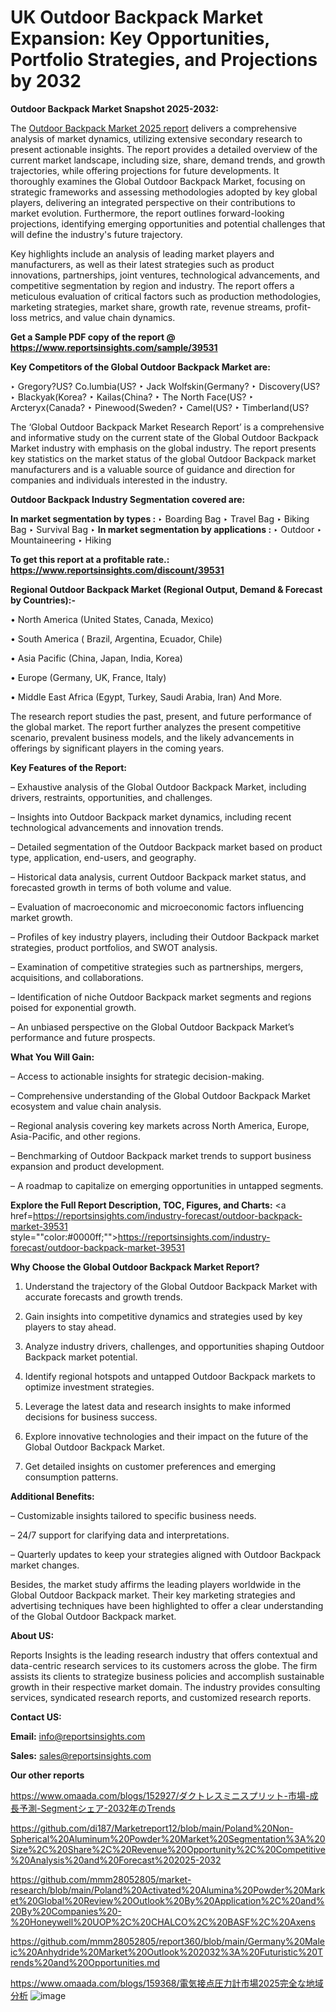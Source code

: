 # UK Outdoor Backpack Market Expansion: Key Opportunities, Portfolio Strategies, and Projections by 2032

<strong>Outdoor Backpack Market Snapshot 2025-2032:</strong>

The <a href=https://www.reportsinsights.com/sample/39531>Outdoor Backpack Market 2025 report</a> delivers a comprehensive analysis of market dynamics, utilizing extensive secondary research to present actionable insights. The report provides a detailed overview of the current market landscape, including size, share, demand trends, and growth trajectories, while offering projections for future developments. It thoroughly examines the Global Outdoor Backpack Market, focusing on strategic frameworks and assessing methodologies adopted by key global players, delivering an integrated perspective on their contributions to market evolution. Furthermore, the report outlines forward-looking projections, identifying emerging opportunities and potential challenges that will define the industry's future trajectory.

Key highlights include an analysis of leading market players and manufacturers, as well as their latest strategies such as product innovations, partnerships, joint ventures, technological advancements, and competitive segmentation by region and industry. The report offers a meticulous evaluation of critical factors such as production methodologies, marketing strategies, market share, growth rate, revenue streams, profit-loss metrics, and value chain dynamics.

<strong>Get a Sample PDF copy of the report @ <a href=https://www.reportsinsights.com/sample/39531 style=color:#0000ff;>https://www.reportsinsights.com/sample/39531</a></strong>

<strong>Key Competitors of the Global Outdoor Backpack Market are:</strong>

‣ Gregory?US? Co.lumbia(US?
‣ Jack Wolfskin(Germany?
‣ Discovery(US?
‣ Blackyak(Korea?
‣ Kailas(China?
‣ The North Face(US?
‣ Arcteryx(Canada?
‣ Pinewood(Sweden?
‣ Camel(US?
‣ Timberland(US?

The ‘Global Outdoor Backpack Market Research Report’ is a comprehensive and informative study on the current state of the Global Outdoor Backpack Market industry with emphasis on the global industry. The report presents key statistics on the market status of the global Outdoor Backpack market manufacturers and is a valuable source of guidance and direction for companies and individuals interested in the industry.

<strong>Outdoor Backpack Industry Segmentation covered are:</strong>

<strong>In market segmentation by types : </strong>
‣ Boarding Bag
‣ Travel Bag
‣ Biking Bag
‣ Survival Bag
‣ 
<strong>In market segmentation by applications : </strong>
‣ Outdoor
‣ Mountaineering
‣ Hiking

<strong>To get this report at a profitable rate.: <a href=https://www.reportsinsights.com/discount/39531 style=color:#0000ff;>https://www.reportsinsights.com/discount/39531</a></strong>

<strong>Regional Outdoor Backpack Market (Regional Output, Demand &amp; Forecast by Countries):-</strong>

• North America (United States, Canada, Mexico)

• South America ( Brazil, Argentina, Ecuador, Chile)

• Asia Pacific (China, Japan, India, Korea)

• Europe (Germany, UK, France, Italy)

• Middle East Africa (Egypt, Turkey, Saudi Arabia, Iran) And More.

The research report studies the past, present, and future performance of the global market. The report further analyzes the present competitive scenario, prevalent business models, and the likely advancements in offerings by significant players in the coming years.

<strong>Key Features of the Report:</strong>

– Exhaustive analysis of the Global Outdoor Backpack Market, including drivers, restraints, opportunities, and challenges.

– Insights into Outdoor Backpack market dynamics, including recent technological advancements and innovation trends.

– Detailed segmentation of the Outdoor Backpack market based on product type, application, end-users, and geography.

– Historical data analysis, current Outdoor Backpack market status, and forecasted growth in terms of both volume and value.

– Evaluation of macroeconomic and microeconomic factors influencing market growth.

– Profiles of key industry players, including their Outdoor Backpack market strategies, product portfolios, and SWOT analysis.

– Examination of competitive strategies such as partnerships, mergers, acquisitions, and collaborations.

– Identification of niche Outdoor Backpack market segments and regions poised for exponential growth.

– An unbiased perspective on the Global Outdoor Backpack Market’s performance and future prospects.

<strong>What You Will Gain:</strong>

– Access to actionable insights for strategic decision-making.

– Comprehensive understanding of the Global Outdoor Backpack Market ecosystem and value chain analysis.

– Regional analysis covering key markets across North America, Europe, Asia-Pacific, and other regions.

– Benchmarking of Outdoor Backpack market trends to support business expansion and product development.

– A roadmap to capitalize on emerging opportunities in untapped segments.

<strong>Explore the Full Report Description, TOC, Figures, and Charts:</strong>
<a href=https://reportsinsights.com/industry-forecast/outdoor-backpack-market-39531 style=""color:#0000ff;"">https://reportsinsights.com/industry-forecast/outdoor-backpack-market-39531</a>

<strong>Why Choose the Global Outdoor Backpack Market Report?</strong>

1. Understand the trajectory of the Global Outdoor Backpack Market with accurate forecasts and growth trends.

2. Gain insights into competitive dynamics and strategies used by key players to stay ahead.

3. Analyze industry drivers, challenges, and opportunities shaping Outdoor Backpack market potential.

4. Identify regional hotspots and untapped Outdoor Backpack markets to optimize investment strategies.

5. Leverage the latest data and research insights to make informed decisions for business success.

6. Explore innovative technologies and their impact on the future of the Global Outdoor Backpack Market.

7. Get detailed insights on customer preferences and emerging consumption patterns.

<strong>Additional Benefits:</strong>

– Customizable insights tailored to specific business needs.

– 24/7 support for clarifying data and interpretations.

– Quarterly updates to keep your strategies aligned with Outdoor Backpack market changes.

Besides, the market study affirms the leading players worldwide in the Global Outdoor Backpack market. Their key marketing strategies and advertising techniques have been highlighted to offer a clear understanding of the Global Outdoor Backpack market.

<strong><strong>About US</strong>:</strong>

Reports Insights is the leading research industry that offers contextual and data-centric research services to its customers across the globe. The firm assists its clients to strategize business policies and accomplish sustainable growth in their respective market domain. The industry provides consulting services, syndicated research reports, and customized research reports.

<strong>Contact US:</strong>

<p class=><b>Email:</b> <a href=mailto:info@reportsinsights.com>info@reportsinsights.com</a></p>
<p class=><b>Sales:</b> <a href=mailto:sales@reportsinsights.com>sales@reportsinsights.com</a></p>

<strong>Our other reports</strong>

<a href=https://www.omaada.com/blogs/152927/ダクトレスミニスプリット-市場-成長予測-Segmentシェア-2032年のTrends>https://www.omaada.com/blogs/152927/ダクトレスミニスプリット-市場-成長予測-Segmentシェア-2032年のTrends</a>

<a href=https://github.com/di187/Marketreport12/blob/main/Poland%20Non-Spherical%20Aluminum%20Powder%20Market%20Segmentation%3A%20Size%2C%20Share%2C%20Revenue%20Opportunity%2C%20Competitive%20Analysis%20and%20Forecast%202025-2032>https://github.com/di187/Marketreport12/blob/main/Poland%20Non-Spherical%20Aluminum%20Powder%20Market%20Segmentation%3A%20Size%2C%20Share%2C%20Revenue%20Opportunity%2C%20Competitive%20Analysis%20and%20Forecast%202025-2032</a>

<a href=https://github.com/mmm28052805/market-research/blob/main/Poland%20Activated%20Alumina%20Powder%20Market%20Global%20Review%20Outlook%20By%20Application%2C%20and%20By%20Companies%20-%20Honeywell%20UOP%2C%20CHALCO%2C%20BASF%2C%20Axens>https://github.com/mmm28052805/market-research/blob/main/Poland%20Activated%20Alumina%20Powder%20Market%20Global%20Review%20Outlook%20By%20Application%2C%20and%20By%20Companies%20-%20Honeywell%20UOP%2C%20CHALCO%2C%20BASF%2C%20Axens</a>

<a href=https://github.com/mmm28052805/report360/blob/main/Germany%20Maleic%20Anhydride%20Market%20Outlook%202032%3A%20Futuristic%20Trends%20and%20Opportunities.md>https://github.com/mmm28052805/report360/blob/main/Germany%20Maleic%20Anhydride%20Market%20Outlook%202032%3A%20Futuristic%20Trends%20and%20Opportunities.md</a>

<a href=https://www.omaada.com/blogs/159368/電気接点圧力計市場2025完全な地域分析>https://www.omaada.com/blogs/159368/電気接点圧力計市場2025完全な地域分析</a>
![image](https://github.com/user-attachments/assets/a936b747-675b-4afb-b314-ba730794d8f8)
